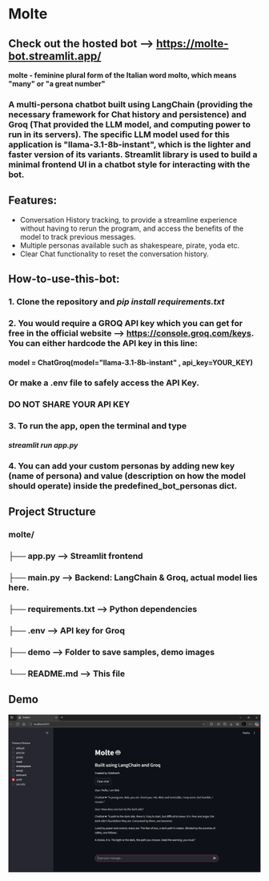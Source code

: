 # Molte

## Check out the hosted bot --> https://molte-bot.streamlit.app/

**molte  - feminine plural form of the Italian word molto, which means "many" or "a great number"** 

### A multi-persona chatbot built using **LangChain** (providing the necessary framework for Chat history and persistence) and **Groq** (That provided the LLM model, and computing power to run in its servers). The specific LLM model used for this application is "llama-3.1-8b-instant", which is the lighter and faster version of its variants. Streamlit library is used to build a minimal frontend UI in a chatbot style for interacting with the bot. 

## Features:
- Conversation History tracking, to provide a streamline experience without having to rerun the program, and access the benefits of the model to track previous messages. 
- Multiple personas available such as shakespeare, pirate, yoda etc.
- Clear Chat functionality to reset the conversation history.

## How-to-use-this-bot: 

### 1. Clone the repository and *pip install requirements.txt*
### 2. You would require a GROQ API key which you can get for free in the official website --> https://console.groq.com/keys. You can either hardcode the API key in this line: 
#### model = ChatGroq(model="llama-3.1-8b-instant" , api_key=YOUR_KEY)
### Or make a .env file to safely access the API Key. 
### **DO NOT SHARE YOUR API KEY**


### 3. To run the app, open the terminal and type
#### *streamlit run app.py*

### 4. You can add your custom personas by adding new key (name of persona) and value (description on how the model should operate) inside the predefined_bot_personas dict.


## Project Structure

### molte/
### ├── app.py           --> Streamlit frontend
### ├── main.py          --> Backend: LangChain & Groq, actual model lies here. 
### ├── requirements.txt --> Python dependencies
### ├── .env             --> API key for Groq 
### ├── demo             --> Folder to save samples, demo images
### └── README.md        --> This file


## Demo 
![Molte Chatbot Screenshot](demo/image.png)
